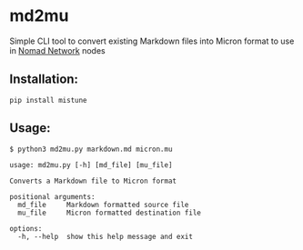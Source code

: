 # md2mu

Simple CLI tool to convert existing Markdown files into Micron format to use in [Nomad Network](https://github.com/markqvist/NomadNet) nodes

## Installation:

```
pip install mistune
```

## Usage:

```
$ python3 md2mu.py markdown.md micron.mu
```

```
usage: md2mu.py [-h] [md_file] [mu_file]

Converts a Markdown file to Micron format

positional arguments:
  md_file     Markdown formatted source file
  mu_file     Micron formatted destination file

options:
  -h, --help  show this help message and exit
```
